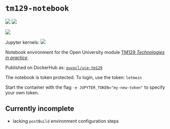 # `tm129-notebook`
![](https://img.shields.io/badge/linux-x86_64-blue) ![](https://img.shields.io/badge/linux-armv7l-blue)

![](https://img.shields.io/badge/RPi-32bitOS-red)

Jupyter kernels: ![](https://img.shields.io/badge/python-3.8-blue)

Notebook environment for the Open University module [TM129 *Technologies in practice*](http://www.open.ac.uk/courses/modules/tm129).

Published on DockerHub as: [`ouvocl/vce-tm129`](https://hub.docker.com/r/ouvocl/vce-tm129)

The notebook is token protected. To login, use the token: `letmein`

Start the container with the flag `-e JUPYTER_TOKEN="my-new-token"` to specify your own token.

## Currently incomplete

- lacking `postBuild` environment configuration steps
